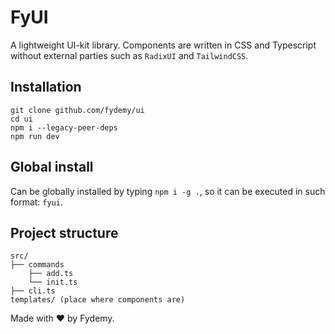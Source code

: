 # FyUI

A lightweight UI-kit library. Components are written in CSS and Typescript without external parties such as `RadixUI` and `TailwindCSS`.

## Installation

```
git clone github.com/fydemy/ui
cd ui
npm i --legacy-peer-deps
npm run dev
```

## Global install

Can be globally installed by typing `npm i -g .`, so it can be executed in such format: `fyui`.

## Project structure

```
src/
├── commands
	├── add.ts
	└── init.ts
├── cli.ts
templates/ (place where components are)
```

Made with ❤️ by Fydemy.
